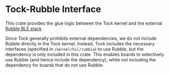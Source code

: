 Tock-Rubble Interface
=====================

This crate provides the glue logic between the Tock kernel and the external
[Rubble BLE stack](https://github.com/jonas-schievink/rubble).

Since Tock generally prohibits external dependencies, we do not include Rubble
directly in the Tock kernel. Instead, Tock includes the necessary interfaces
(specified in `/kernel/hil/rubble`) to use Rubble, but the dependency is only
included in this crate. This enables boards to selectively use Rubble (and hence
include the dependency), while not including the dependency for boards that do
not use Rubble.
